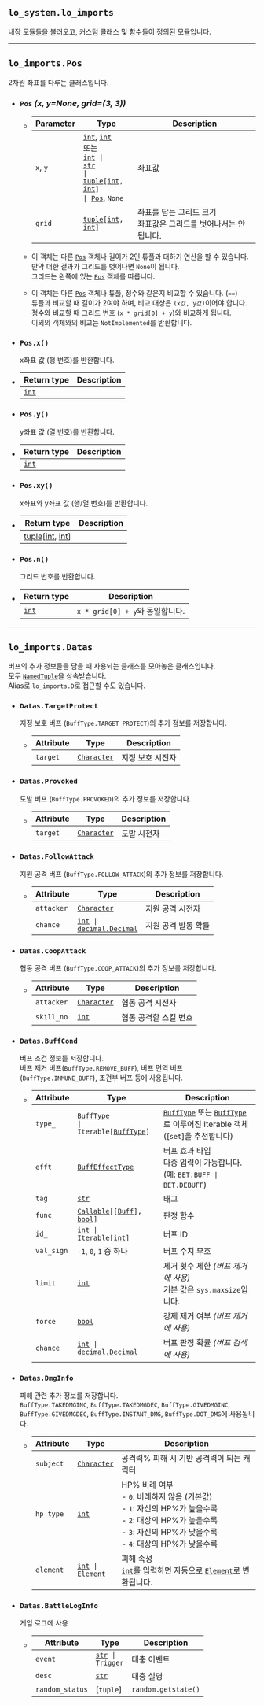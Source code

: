[`enum.Enum`]: https://docs.python.org/ko/3/library/enum.html#enum.Enum
[`enum.IntEnum`]: https://docs.python.org/ko/3/library/enum.html#enum.IntEnum
[`enum.IntFlag`]: https://docs.python.org/ko/3/library/enum.html#enum.IntFlag
[int]: https://docs.python.org/ko/3/library/functions.html#int
[`int`]: https://docs.python.org/ko/3/library/functions.html#int
[str]: https://docs.python.org/ko/3/library/stdtypes.html#str
[`str`]: https://docs.python.org/ko/3/library/stdtypes.html#str
[bool]: https://docs.python.org/ko/3/library/functions.html#bool
[`bool`]: https://docs.python.org/ko/3/library/functions.html#bool
[list]: https://docs.python.org/ko/3/library/stdtypes.html#list
[set]: https://docs.python.org/ko/3/library/stdtypes.html#set
[tuple]: https://docs.python.org/ko/3/library/stdtypes.html#tuple
[dict]: https://docs.python.org/ko/3/library/stdtypes.html#dict
[frozenset]: https://docs.python.org/ko/3/library/stdtypes.html#frozenset
[decimal.Decimal]: https://docs.python.org/ko/3/library/decimal.html#decimal.Decimal
[`decimal.Decimal`]: https://docs.python.org/ko/3/library/decimal.html#decimal.Decimal
[`ValueError`]: https://docs.python.org/ko/3/library/exceptions.html#ValueError
[Collection]: https://docs.python.org/ko/3/library/collections.abc.html#collections.abc.Collection
[Sequence]: https://docs.python.org/ko/3.10/library/collections.abc.html#collections.abc.Sequence
[Callable]: https://docs.python.org/ko/3.10/library/typing.html#callable
[`MappingProxyType`]: https://docs.python.org/ko/3.10/library/types.html#types.MappingProxyType
[MappingProxyType]: https://docs.python.org/ko/3.10/library/types.html#types.MappingProxyType

[`BuffType`]: ./API_enum.md#lo_enumbufftypelo_enumbt
[BuffType]: ./API_enum.md#lo_enumbufftypelo_enumbt
[BT]: ./API_enum.md#lo_enumbufftypelo_enumbt
[`BuffOverlapType`]: ./API_enum.md#lo_enumbuffoverlaptypelo_enumbot
[BOT]: ./API_enum.md#lo_enumbuffoverlaptypelo_enumbot
[`BuffEffectType`]: ./API_enum.md#lo_enumbuffeffecttypelo_enumbet
[BuffEffectType]: ./API_enum.md#lo_enumbuffeffecttypelo_enumbet
[`Trigger`]: ./API_enum.md#lo_enumtriggerlo_enumtr
[Trigger]: ./API_enum.md#lo_enumtriggerlo_enumtr
[TR]: ./API_enum.md#lo_enumtriggerlo_enumtr
[CharType]: ./API_enum.md#lo_enumchartypelo_enumct
[CharRole]: ./API_enum.md#lo_enumcharrolelo_enumcr
[EquipType]: ./API_enum.md#lo_enumequiptypelo_enumet
[`Rarity`]: ./API_enum.md#lo_enumraritylo_enumr
[Rarity]: ./API_enum.md#lo_enumraritylo_enumr
[Element]: ./API_enum.md#lo_enumelementlo_enume
[`Element`]: ./API_enum.md#lo_enumelementlo_enume

[`Game`]: ./API_system.md#lo_systemgame
[`Buff`]: ./API_system.md#lo_systembuff
[Buff]: ./API_system.md#lo_systembuff
[`BuffList`]: ./API_system.md#lo_systembufflist

[Character]: ./API_char.md#lo_charcharacter
[`Character`]: ./API_char.md#lo_charcharacter
[Pos]: ./API_imports.md#lo_importspos
[`Pos`]: ./API_imports.md#lo_importspos

[Equip]: ./API_equips.md#lo_equipsequip

## `lo_system.lo_imports`
내장 모듈들을 불러오고, 커스텀 클래스 및 함수들이 정의된 모듈입니다.

---

## `lo_imports.Pos`
2차원 좌표를 다루는 클래스입니다.

- ### `Pos` *(x, y=None, grid=(3, 3))*
  - |Parameter|Type|Description|
    |---|---|---|
    |`x`, `y`|[`int`], [`int`]<br>또는<br><code>[int] &#124; [str] &#124; [tuple]\[[int], [int]] &#124; [Pos]</code>, `None`|좌표값|
    |`grid`|<code>[tuple]\[[int], [int]]</code>|좌표를 담는 그리드 크기<br>좌표값은 그리드를 벗어나서는 안됩니다.|
  
  - 이 객체는 다른 [`Pos`] 객체나 길이가 2인 튜플과 더하기 연산을 할 수 있습니다.  
    만약 더한 결과가 그리드를 벗어나면 `None`이 됩니다.  
    그리드는 왼쪽에 있는 [`Pos`] 객체를 따릅니다.
  
  - 이 객체는 다른 [`Pos`] 객체나 튜플, 정수와 같은지 비교할 수 있습니다. (`==`)  
    튜플과 비교할 때 길이가 2여야 하며, 비교 대상은 `(x값, y값)`이어야 합니다.  
    정수와 비교할 때 그리드 번호 (`x * grid[0] + y`)와 비교하게 됩니다.  
    이외의 객체와의 비교는 `NotImplemented`를 반환합니다.

- ### `Pos.x()`
  x좌표 값 (행 번호)를 반환합니다.

- |Return type|Description|
  |---|---|
  |[`int`]|

- ### `Pos.y()`
  y좌표 값 (열 번호)를 반환합니다.

- |Return type|Description|
  |---|---|
  |[`int`]|

- ### `Pos.xy()`
  x좌표와 y좌표 값 (행/열 번호)를 반환합니다.

- |Return type|Description|
  |---|---|
  |[tuple]\[[int], [int]]|

- ### `Pos.n()`
  그리드 번호를 반환합니다.

- |Return type|Description|
  |---|---|
  |[`int`]|`x * grid[0] + y`와 동일합니다.|

---

## `lo_imports.Datas`
버프의 추가 정보들을 담을 때 사용되는 클래스를 모아놓은 클래스입니다.  
모두 [`NamedTuple`](#https://docs.python.org/ko/3/library/typing.html#typing.NamedTuple)을 상속받습니다.  
Alias로 `lo_imports.D`로 접근할 수도 있습니다.

- ### `Datas.TargetProtect`
  지정 보호 버프 (`BuffType.TARGET_PROTECT`)의 추가 정보를 저장합니다.

  - |Attribute|Type|Description|
    |---|---|---|
    |`target`|[`Character`]|지정 보호 시전자|

- ### `Datas.Provoked`
  도발 버프 (`BuffType.PROVOKED`)의 추가 정보를 저장합니다.

  - |Attribute|Type|Description|
    |---|---|---|
    |`target`|[`Character`]|도발 시전자|

- ### `Datas.FollowAttack`
  지원 공격 버프 (`BuffType.FOLLOW_ATTACK`)의 추가 정보를 저장합니다.

  - |Attribute|Type|Description|
    |---|---|---|
    |`attacker`|[`Character`]|지원 공격 시전자|
    |`chance`|<code>[int] &#124; [decimal.Decimal]</code>|지원 공격 발동 확률|

- ### `Datas.CoopAttack`
  협동 공격 버프 (`BuffType.COOP_ATTACK`)의 추가 정보를 저장합니다.

  - |Attribute|Type|Description|
    |---|---|---|
    |`attacker`|[`Character`]|협동 공격 시전자|
    |`skill_no`|[`int`]|협동 공격할 스킬 번호|

- ### `Datas.BuffCond`
  버프 조건 정보를 저장합니다.  
  버프 제거 버프(`BuffType.REMOVE_BUFF`), 버프 면역 버프(`BuffType.IMMUNE_BUFF`), 조건부 버프 등에 사용됩니다.

  - |Attribute|Type|Description|
    |---|---|---|
    |`type_`|<code>[BuffType] &#124; Iterable\[[BuffType]]</code>|[`BuffType`] 또는 [`BuffType`]로 이루어진 Iterable 객체<br>([`set`]을 추천합니다)|
    |`efft`|[`BuffEffectType`]|버프 효과 타입<br>다중 입력이 가능합니다. (예: <code>BET.BUFF &#124; BET.DEBUFF</code>)|
    |`tag`|[`str`]|태그|
    |`func`|<code>[Callable](https://docs.python.org/ko/3.10/library/typing.html#callable)\[\[[Buff]\], [bool]\]</code>|판정 함수|
    |`id_`|<code>[int] &#124; Iterable\[[int]]</code>|버프 ID|
    |`val_sign`|`-1`, `0`, `1` 중 하나|버프 수치 부호|
    |`limit`|[`int`]|제거 횟수 제한 *(버프 제거에 사용)*<br>기본 값은 `sys.maxsize`입니다.|
    |`force`|[`bool`]|강제 제거 여부 *(버프 제거에 사용)*|
    |`chance`|<code>[int] &#124; [decimal.Decimal]</code>|버프 판정 확률 *(버프 검색에 사용)*|

- ### `Datas.DmgInfo`
  피해 관련 추가 정보를 저장합니다.  
  `BuffType.TAKEDMGINC`, `BuffType.TAKEDMGDEC`, `BuffType.GIVEDMGINC`, `BuffType.GIVEDMGDEC`, `BuffType.INSTANT_DMG`, `BuffType.DOT_DMG`에 사용됩니다.

  - |Attribute|Type|Description|
    |---|---|---|
    |`subject`|[`Character`]|공격력% 피해 시 기반 공격력이 되는 캐릭터|
    |`hp_type`|[`int`]|HP% 비례 여부<br>- `0`: 비례하지 않음 (기본값)<br>- `1`: 자신의 HP%가 높을수록<br>- `2`: 대상의 HP%가 높을수록<br>- `3`: 자신의 HP%가 낮을수록<br>- `4`: 대상의 HP%가 낮을수록|
    |`element`|<code>[int] &#124; [Element]</code>|피해 속성<br>[`int`]를 입력하면 자동으로 [`Element`]로 변환됩니다.|

- ### `Datas.BattleLogInfo`
  게임 로그에 사용

  - |Attribute|Type|Description|
    |---|---|---|
    |`event`|<code>[str] &#124; [Trigger]</code>|대충 이벤트|
    |`desc`|[`str`]|대충 설명|
    |`random_status`|[`tuple`]|`random.getstate()`|


